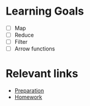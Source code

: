 # Learning Goals
- [ ] Map
- [ ] Reduce
- [ ] Filter
- [ ] Arrow functions

# Relevant links
* [Preparation](preparation.md)
* [Homework](homework.md)